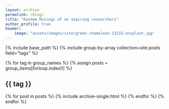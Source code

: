 ```yaml
---
layout: archive
permalink: /blog/
title: "Random Musings of an aspiring researchers"
author_profile: true
header:
    image: "assets/images/site/green-chameleon-21532-unsplash.jpg"
---
```

<!-- Tags used here are the category of the post -->
{% include base_path %}
{% include group-by-array collection=site.posts field="tags" %}

{% for tag in group_names %}
  {% assign posts = group_items[forloop.index0] %}
  <h2 id="{{ tag | slugify }}" class="archive__subtitle">{{ tag }}</h2>
  {% for post in posts %}
    {% include archive-single.html %}
  {% endfor %}
{% endfor %}